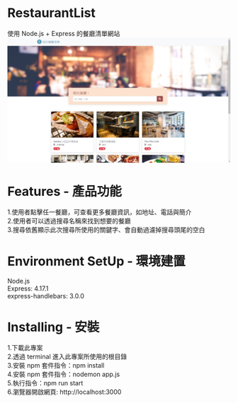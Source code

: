 # RestaurantList
使用 Node.js + Express 的餐廳清單網站  
![image](https://github.com/yukai1023/RestaurantList/blob/main/interface.png)
# Features - 產品功能
1.使用者點擊任一餐廳，可查看更多餐廳資訊，如地址、電話與簡介  
2.使用者可以透過搜尋名稱來找到想要的餐廳  
3.搜尋依舊顯示此次搜尋所使用的關鍵字、會自動過濾掉搜尋頭尾的空白  
# Environment SetUp - 環境建置
Node.js  
Express: 4.17.1  
express-handlebars: 3.0.0  
# Installing - 安裝
1.下載此專案  
2.透過 terminal 進入此專案所使用的根目錄  
3.安裝 npm 套件指令：npm install  
4.安裝 npm 套件指令：nodemon app.js  
5.執行指令：npm run start   
6.瀏覽器開啟網頁: http://localhost:3000  

